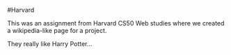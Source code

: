 #Harvard 

This was an assignment from Harvard CS50 Web studies where we created a wikipedia-like page for a project.

They really like Harry Potter...